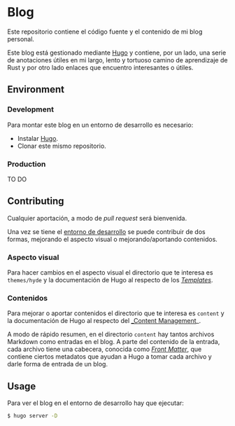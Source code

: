 # Blog

Este repositorio contiene el código fuente y el contenido de mi blog personal.

Este blog está gestionado mediante [Hugo](https://gohugo.io) y contiene, por un lado, una serie de anotaciones útiles en mi largo, lento y tortuoso camino de aprendizaje de Rust y por otro lado enlaces que encuentro interesantes o útiles.

## Environment

### Development

Para montar este blog en un entorno de desarrollo es necesario:

* Instalar [Hugo](https://gohugo.io/getting-started/installing/).
* Clonar este mismo repositorio.

### Production

TO DO

## Contributing

Cualquier aportación, a modo de _pull request_ será bienvenida.

Una vez se tiene el [entorno de desarrollo](#Development) se puede contribuir de dos formas, mejorando el aspecto visual o mejorando/aportando contenidos.

### Aspecto visual

Para hacer cambios en el aspecto visual el directorio que te interesa es `themes/hyde` y la documentación de Hugo al respecto de los _[Templates](https://gohugo.io/templates/)_.

### Contenidos

Para mejorar o aportar contenidos el directorio que te interesa es `content` y la documentación de Hugo al respecto del [_Content Management](https://gohugo.io/content-management/)_.

A modo de rápido resumen, en el directorio `content` hay tantos archivos Markdown como entradas en el blog. A parte del contenido de la entrada, cada archivo tiene una cabecera, conocida como _[Front Matter](https://gohugo.io/content-management/front-matter/)_, que contiene ciertos metadatos que ayudan a Hugo a tomar cada archivo y darle forma de entrada de un blog.

## Usage

Para ver el blog en el entorno de desarrollo hay que ejecutar:

```bash
$ hugo server -D